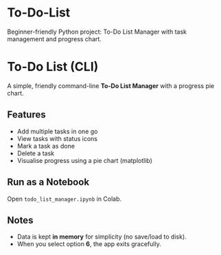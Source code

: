 # To-Do-List
Beginner-friendly Python project: To-Do List Manager with task management and progress chart.


# To-Do List (CLI)

A simple, friendly command-line **To-Do List Manager** with a progress pie chart.

## Features
- Add multiple tasks in one go
- View tasks with status icons
- Mark a task as done
- Delete a task
- Visualise progress using a pie chart (matplotlib)



## Run as a Notebook
Open `todo_list_manager.ipynb` in Colab.


## Notes
- Data is kept **in memory** for simplicity (no save/load to disk).
- When you select option **6**, the app exits gracefully.
